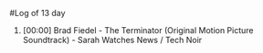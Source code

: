 #Log of 13 day

1. [00:00] Brad Fiedel - The Terminator (Original Motion Picture Soundtrack) - Sarah Watches News / Tech Noir
